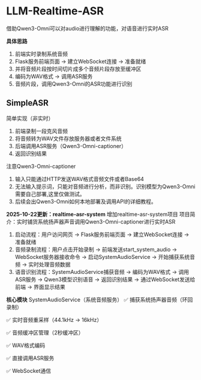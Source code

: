 # LLM-Realtime-ASR
借助Qwen3-Omni可以对audio进行理解的功能，对语音进行实时ASR

**具体思路**
1. 前端实时录制系统音频
2. Flask服务前端页面 → 建立WebSocket连接 → 准备就绪
3. 并将音频片段按时间切片成多个音频片段存放至缓冲区
4. 编码为WAV格式 → 调用ASR服务
5. 音频片段，调用Qwen3-Omni的ASR功能进行识别

## SimpleASR
简单实现（非实时）
1. 前端录制一段克风音频
2. 将音频转为WAV文件存放服务器或者文件系统
3. 后端调用ASR服务（Qwen3-Omni-captioner）
4. 返回识别结果

注意Qwen3-Omni-captioner 
1. 输入只能通过HTTP发送WAV格式音频文件或者Base64
2. 无法输入提示词，只能对音频进行分析，而非识别。识别模型为Qwen3-Omni需要自己部署,这里仅做测试。
3. 后续会出Qwen3-Omni如何本地部署及调用API的详细教程。


**2025-10-22更新：realtime-asr-system**
增加realtime-asr-system项目
项目简介：实时铺货系统扬声器声音调用Qwen3-Omni-captioner进行实时ASR
1. 启动流程：用户访问网页 → Flask服务前端页面 → 建立WebSocket连接 → 准备就绪
2. 音频录制流程：用户点击开始录制 → 前端发送start_system_audio → WebSocket服务器接收命令 → 
启动SystemAudioService → 开始捕获系统音频 → 实时处理音频数据
3. 语音识别流程：SystemAudioService捕获音频 → 编码为WAV格式 → 调用ASR服务 → 
Qwen3模型识别语音 → 返回识别结果 → 通过WebSocket发送给前端 → 界面显示结果

**核心模块**
SystemAudioService（系统音频服务）
✅ 捕获系统扬声器音频（环回录制）

✅ 实时音频重采样（44.1kHz → 16kHz）

✅ 音频缓冲区管理（2秒缓冲区）

✅ WAV格式编码

✅ 直接调用ASR服务

✅ WebSocket通信






